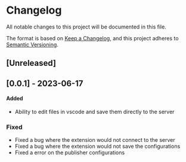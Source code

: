# Changelog

All notable changes to this project will be documented in this file.

The format is based on [Keep a Changelog](https://keepachangelog.com/en/1.0.0/),
and this project adheres to [Semantic Versioning](https://semver.org/spec/v2.0.0.html).

## [Unreleased]

## [0.0.1] - 2023-06-17

#### Added

- Ability to edit files in vscode and save them directly to the server

### Fixed

- Fixed a bug where the extension would not connect to the server
- Fixed a bug where the extension would not save the configurations
- Fixed a error on the publisher configurations


